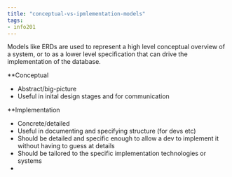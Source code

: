 ```yaml
---
title: "conceptual-vs-ipmlementation-models"
tags: 
- info201
---
```


Models like ERDs are used to represent a high level conceptual overview of a system, or to as a lower level specification that can drive the implementation of the database.

**Conceptual

- Abstract/big-picture
- Useful in inital design stages and for communication

**Implementation

- Concrete/detailed
- Useful in documenting and specifying structure (for devs etc)
- Should be detailed and specific enough to allow a dev to implement it without having to guess at details
- Should be tailored to the specific implementation technologies or systems
- 
